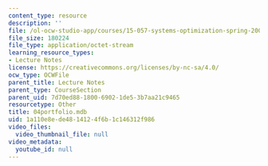 ```yaml
---
content_type: resource
description: ''
file: /ol-ocw-studio-app/courses/15-057-systems-optimization-spring-2003/1a110e8ede4814124f6b1c146312f986_04portfolio.mdb
file_size: 180224
file_type: application/octet-stream
learning_resource_types:
- Lecture Notes
license: https://creativecommons.org/licenses/by-nc-sa/4.0/
ocw_type: OCWFile
parent_title: Lecture Notes
parent_type: CourseSection
parent_uid: 7d70ed88-1800-6902-1de5-3b7aa21c9465
resourcetype: Other
title: 04portfolio.mdb
uid: 1a110e8e-de48-1412-4f6b-1c146312f986
video_files:
  video_thumbnail_file: null
video_metadata:
  youtube_id: null
---
```

